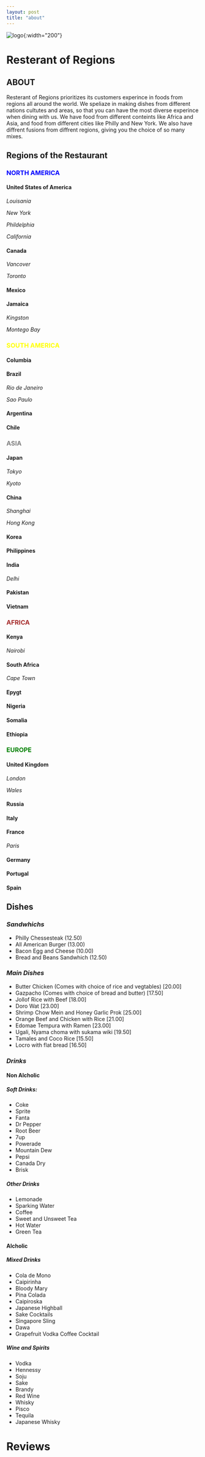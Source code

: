 ```yaml
---
layout: post
title: "about"
---
```


![logo](./assets/images/magnifying-glass-logo.jpeg){:width="200"}

# Resterant of Regions 

## ABOUT 

Resterant of Regions prioritizes its customers experince in foods from regions all around the world. We speliaze in making dishes from different nations cultutes and areas, so that you can have the most diverse experince when dining with us. We have food from different conteints like Africa and Asia, and food from different cities like Philly and New York. We also have diffrent fusions from diffrent regions, giving you the choice of so many mixes. 

## <span style="color:">Regions of the Restaurant</span>

### <span style="color:blue">NORTH AMERICA</span>
 
#### United States of America
*Louisania*

*New York*

*Phildelphia*

*California*

#### Canada 
*Vancover*

*Toronto*

#### Mexico 

#### Jamaica 
 *Kingston*

 *Montego Bay*

### <span style="color:yellow">SOUTH AMERICA</span>

#### Columbia 

#### Brazil 
*Rio de Janeiro*

*Sao Paulo*

#### Argentina 

#### Chile 

### <span style="color:grey">ASIA </span>

#### Japan 
*Tokyo*

*Kyoto*

#### China 
*Shanghai*

*Hong Kong* 

#### Korea 

#### Philippines 

#### India 
*Delhi*

#### Pakistan 

#### Vietnam 

### <span style="color:brown">AFRICA </span>

#### Kenya
*Nairobi*

#### South Africa 
*Cape Town*

#### Epygt 

#### Nigeria 

#### Somalia 

#### Ethiopia 

### <span style="color:green">EUROPE </span>

#### United Kingdom 
*London*

*Wales* 

#### Russia 

#### Italy

#### France 
*Paris*

#### Germany 

#### Portugal 

#### Spain 

## Dishes 

### <span style="color:">*Sandwhichs* </span>

- Philly Chessesteak (12.50)
- All American Burger (13.00)
- Bacon Egg and Cheese (10.00)
- Bread and Beans Sandwhich (12.50)

### <span style="color:">*Main Dishes* </span>

- Butter Chicken (Comes with choice of rice and vegtables) [20.00]
- Gazpacho (Comes with choice of bread and butter) [17.50]
- Jollof Rice with Beef [18.00]
- Doro Wat [23.00]
- Shrimp Chow Mein and Honey Garlic Prok [25.00]
- Orange Beef and Chicken with Rice [21.00]
- Edomae Tempura with Ramen [23.00]
- Ugali, Nyama choma with sukama wiki [19.50]
- Tamales and Coco Rice [15.50]
- Locro with flat bread [16.50]

### <span style="color:">*Drinks* </span>

#### Non Alcholic 
##### Soft Drinks:
- Coke
- Sprite
- Fanta
- Dr Pepper
- Root Beer
- 7up
- Powerade
- Mountain Dew
- Pepsi
- Canada Dry
- Brisk 

##### Other Drinks
- Lemonade 
- Sparking Water 
- Coffee
- Sweet and Unsweet Tea
- Hot Water 
- Green Tea 

#### Alcholic 
##### Mixed Drinks
- Cola de Mono 
- Caipirinha 
- Bloody Mary
- Pina Colada 
- Caipiroska
- Japanese Highball
- Sake Cocktails
- Singapore Sling 
- Dawa 
- Grapefruit Vodka Coffee Cocktail 

##### Wine and Spirits  
- Vodka 
- Hennessy 
- Soju
- Sake
- Brandy
- Red Wine 
- Whisky 
- Pisco
- Tequila 
- Japanese Whisky   

# Reviews 
